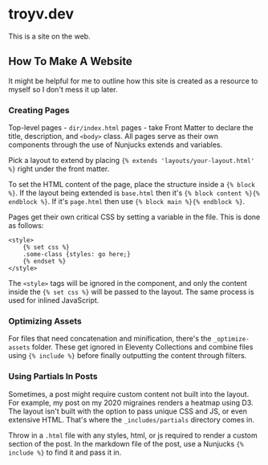 # troyv.dev

This is a site on the web.

## How To Make A Website

It might be helpful for me to outline how this site is created as a resource to myself so I don't mess it up later.

### Creating Pages

Top-level pages - `dir/index.html` pages - take Front Matter to declare the title, description, and `<body>` class. All pages serve as their own components through the use of Nunjucks extends and variables.

Pick a layout to extend by placing `{% extends 'layouts/your-layout.html' %}` right under the front matter.

To set the HTML content of the page, place the structure inside a `{% block %}`. If the layout being extended is `base.html` then it's `{% block content %}{% endblock %}`. If it's `page.html` then use `{% block main %}{% endblock %}`.

Pages get their own critical CSS by setting a variable in the file. This is done as follows:

```nunjucks
<style>
    {% set css %}
    .some-class {styles: go here;}
    {% endset %}
</style>
```

The `<style>` tags will be ignored in the component, and only the content inside the `{% set css %}` will be passed to the layout. The same process is used for inlined JavaScript.

### Optimizing Assets

For files that need concatenation and minification, there's the `_optimize-assets` folder. These get ignored in Eleventy Collections and combine files using `{% include %}` before finally outputting the content through filters.

### Using Partials In Posts

Sometimes, a post might require custom content not built into the layout. For example, my post on my 2020 migraines renders a heatmap using D3. The layout isn't built with the option to pass unique CSS and JS, or even extensive HTML. That's where the `_includes/partials` directory comes in.

Throw in a `.html` file with any styles, html, or js required to render a custom section of the post. In the markdown file of the post, use a Nunjucks `{% include %}` to find it and pass it in.
